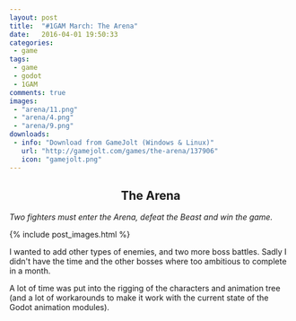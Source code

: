 ```yaml
---
layout: post
title:  "#1GAM March: The Arena"
date:   2016-04-01 19:50:33
categories:
 - game
tags:
 - game
 - godot
 - 1GAM
comments: true
images:
 - "arena/11.png"
 - "arena/4.png"
 - "arena/9.png"
downloads:
 - info: "Download from GameJolt (Windows & Linux)"
   url: "http://gamejolt.com/games/the-arena/137906"
   icon: "gamejolt.png"
---
```


<div style="text-align:center;">
	<h2>The Arena</h2>
</div>

<p class="text-center"><i>Two fighters must enter the Arena, defeat the Beast and win the game.</i></p>

<!--more-->

{% include post_images.html %}

<p>I wanted to add other types of enemies, and two more boss battles. Sadly I didn't have the time and the other bosses where too ambitious to complete in a month.</p>
<p>A lot of time was put into the rigging of the characters and animation tree (and a lot of workarounds to make it work with the current state of the Godot animation modules).</p>

